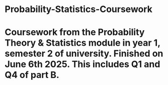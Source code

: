 # Probability-Statistics-Coursework
# Coursework from the Probability Theory &amp; Statistics module in year 1, semester 2 of university. Finished on June 6th 2025. This includes Q1 and Q4 of part B.

